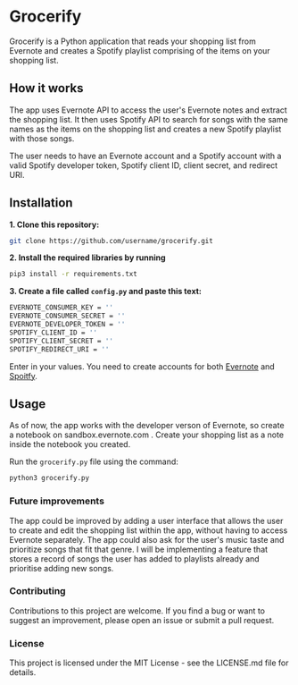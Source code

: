 # Grocerify

Grocerify is a Python application that reads your shopping list from Evernote and creates a Spotify playlist comprising of the items on your shopping list.

## How it works

The app uses Evernote API to access the user's Evernote notes and extract the shopping list. It then uses Spotify API to search for songs with the same names as the items on the shopping list and creates a new Spotify playlist with those songs.

The user needs to have an Evernote account and a Spotify account with a valid Spotify developer token, Spotify client ID, client secret, and redirect URI.

## Installation

**1. Clone this repository:**

```bash
git clone https://github.com/username/grocerify.git
```

**2. Install the required libraries by running**

```bash
pip3 install -r requirements.txt
```

**3. Create a file called `config.py` and paste this text:**

```bash
EVERNOTE_CONSUMER_KEY = ''
EVERNOTE_CONSUMER_SECRET = ''
EVERNOTE_DEVELOPER_TOKEN = ''
SPOTIFY_CLIENT_ID = ''
SPOTIFY_CLIENT_SECRET = ''
SPOTIFY_REDIRECT_URI = ''
```

Enter in your values. You need to create accounts for both [Evernote](https://dev.evernote.com/#apikey) and [Spoitfy](https://developer.spotify.com/dashboard/login).

## Usage

As of now, the app works with the developer verson of Evernote, so create a notebook on sandbox.evernote.com . Create your shopping list as a note inside the notebook you created.

Run the `grocerify.py` file using the command:

```bash
python3 grocerify.py
```

### Future improvements

The app could be improved by adding a user interface that allows the user to create and edit the shopping list within the app, without having to access Evernote separately. The app could also ask for the user's music taste and prioritize songs that fit that genre. I will be implementing a feature that stores a record of songs the user has added to playlists already and prioritise adding new songs.

### Contributing

Contributions to this project are welcome. If you find a bug or want to suggest an improvement, please open an issue or submit a pull request.

### License

This project is licensed under the MIT License - see the LICENSE.md file for details.
